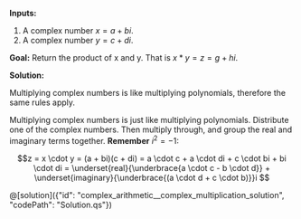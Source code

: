 **Inputs:**

1. A complex number $x = a + bi$.
2. A complex number $y = c + di$.

**Goal:** Return the product of x and y. That is $x * y = z = g + hi$.

**Solution:**

Multiplying complex numbers is like multiplying polynomials, therefore the same rules apply. 

Multiplying complex numbers is just like multiplying polynomials. Distribute one of the complex numbers. Then multiply through, and group the real and imaginary terms together. **Remember** $i^2 =-1$:

$$z = x \cdot y = (a + bi)(c + di) = a \cdot c + a \cdot di + c \cdot bi + bi \cdot di = \underset{real}{\underbrace{a \cdot c - b \cdot d}} + \underset{imaginary}{\underbrace{(a \cdot d + c \cdot b)}}i $$

@[solution]({"id": "complex_arithmetic__complex_multiplication_solution", "codePath": "Solution.qs"})
